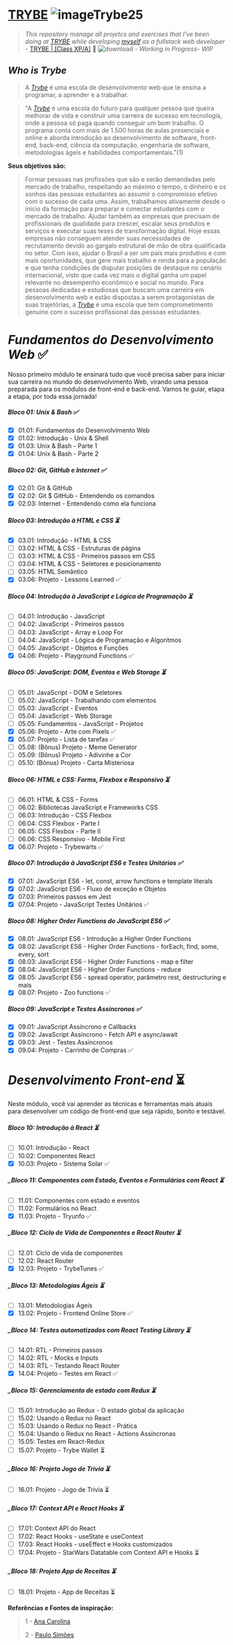 # [TRYBE](https://www.betrybe.com/)  ![imageTrybe25](https://user-images.githubusercontent.com/7903924/138901059-bdc7263a-a924-43e1-88a5-1d4fe5d7a50f.png)  

>_This repository manage all projetcs and exercises that I've been doing at [TRYBE](https://www.betrybe.com/) while developing [myself](https://www.linkedin.com/in/gilsondebritonogueira/) as a fullstack web developer_ - [TRYBE | [Class XP/A]](https://www.betrybe.com/)  :rocket:  ![download](https://user-images.githubusercontent.com/7903924/138347214-b20c0925-a23f-491c-aa3f-42bab978b1de.png) - _Working in Progress- WIP_

## _Who is Trybe_
>A [_Trybe_](https://www.betrybe.com/) é uma escola de desenvolvimento web que te ensina a programar, a aprender e a trabalhar.

>"A [_Trybe_](https://www.betrybe.com/) é uma escola do futuro para qualquer pessoa que queira melhorar de vida e construir uma carreira de sucesso em tecnologia, onde a pessoa só paga quando conseguir um bom trabalho.
O programa conta com mais de 1.500 horas de aulas presenciais e online e aborda introdução ao desenvolvimento de software, front-end, back-end, ciência da computação, engenharia de software, metodologias ágeis e habilidades comportamentais."(1)


**Seus objetivos são:**

>Formar pessoas nas profissões que são e serão demandadas pelo mercado de trabalho, respeitando ao máximo o tempo, o dinheiro e os sonhos das pessoas estudantes ao assumir o compromisso efetivo com o sucesso de cada uma. Assim, trabalhamos ativamente desde o início da formação para preparar e conectar estudantes com o mercado de trabalho.
Ajudar também as empresas que precisam de profissionais de qualidade para crescer, escalar seus produtos e serviços e executar suas teses de transformação digital. Hoje essas empresas não conseguem atender suas necessidades de recrutamento devido ao gargalo estrutural de mão de obra qualificada no setor.
Com isso, ajudar o Brasil a ser um país mais produtivo e com mais oportunidades, que gere mais trabalho e renda para a população e que tenha condições de disputar posições de destaque no cenário internacional, visto que cada vez mais o digital ganha um papel relevante no desempenho econômico e social no mundo.
Para pessoas dedicadas e estudiosas que buscam uma carreira em desenvolvimento web e estão dispostas a serem protagonistas de suas trajetórias, a [_Trybe_](https://www.betrybe.com/) é uma escola que tem comprometimento genuíno com o sucesso profissional das pessoas estudantes.



# _Fundamentos do Desenvolvimento Web_ :white_check_mark:
Nosso primeiro módulo te ensinará tudo que você precisa saber para iniciar sua carreira no mundo do desenvolvimento Web, virando uma pessoa preparada para os módulos de front-end e back-end. Vamos te guiar, etapa a etapa, por toda essa jornada!
##### _Bloco 01: Unix & Bash_ :white_check_mark:

- [x] 01.01: Fundamentos do Desenvolvimento Web
- [x] 01.02: Introdução - Unix & Shell
- [x] 01.03: Unix & Bash - Parte 1
- [x] 01.04: Unix & Bash - Parte 2

##### _Bloco 02: Git, GitHub e Internet_ :white_check_mark:

- [x] 02.01: Git & GitHub
- [x] 02.02: Git $ GitHub - Entendendo os comandos
- [x] 02.03: Internet - Entendendo como ela funciona

##### _Bloco 03: Introdução à HTML e CSS_ :hourglass_flowing_sand:

- [x] 03.01: Introdução - HTML & CSS
- [ ] 03.02: HTML & CSS - Estruturas de página
- [ ] 03.03: HTML & CSS - Primeiros passos em CSS
- [ ] 03.04: HTML & CSS - Seletores e posicionamento
- [ ] 03.05: HTML Semântico
- [x] 03.06: Projeto - Lessons Learned :white_check_mark:

##### _Bloco 04: Introdução à JavaScript e Lógica de Programação_ :hourglass_flowing_sand:

- [ ] 04.01: Introdução - JavaScript
- [ ] 04.02: JavaScript - Primeiros passos
- [ ] 04.03: JavaScript - Array e Loop For
- [ ] 04.04: JavaScript - Lógica de Programação e Algoritmos
- [ ] 04.05: JavaScript - Objetos e Funções
- [x] 04.06: Projeto - Playground Functions :white_check_mark:

##### _Bloco 05: JavaScript: DOM, Eventos e Web Storage_ :hourglass_flowing_sand:

- [ ] 05.01: JavaScript - DOM e Seletores
- [ ] 05.02: JavaScript - Trabalhando com elementos
- [ ] 05.03: JavaScript - Eventos
- [ ] 05.04: JavaScript - Web Storage
- [ ] 05.05: Fundamentos - JavaScript - Projetos
- [x] 05.06: Projeto - Arte com Pixels :white_check_mark:
- [x] 05.07: Projeto - Lista de tarefas :white_check_mark:
- [ ] 05.08: (Bônus) Projeto - Meme Generator
- [ ] 05.09: (Bônus) Projeto - Adivinhe a Cor
- [ ] 05.10: (Bônus) Projeto - Carta Misteriosa

##### _Bloco 06: HTML e CSS: Forms, Flexbox e Responsivo_ :hourglass_flowing_sand:

- [ ] 06.01: HTML & CSS - Forms
- [ ] 06.02: Bibliotecas JavaScript e Frameworks CSS
- [ ] 06.03: Introdução - CSS Flexbox
- [ ] 06.04: CSS Flexbox - Parte I
- [ ] 06.05: CSS Flexbox - Parte II
- [ ] 06.06: CSS Responsivo - Mobile First
- [x] 06.07: Projeto - Trybewarts :white_check_mark:

##### _Bloco 07: Introdução à JavaScript ES6 e Testes Unitários_ :white_check_mark:

- [x] 07.01: JavaScript ES6 - let, const, arrow functions e template literals
- [x] 07.02: JavaScript ES6 - Fluxo de exceção e Objetos
- [x] 07.03: Primeiros passos em Jest
- [x] 07.04: Projeto - JavaScript Testes Unitários :white_check_mark:

##### _Bloco 08: Higher Order Functions do JavaScript ES6_ :white_check_mark:

- [x] 08.01: JavaScript ES6 - Introdução a Higher Order Functions
- [x] 08.02: JavaScript ES6 - Higher Order Functions - forEach, find, some, every, sort
- [x] 08.03: JavaScript ES6 - Higher Order Functions - map e filter
- [x] 08.04: JavaScript ES6 - Higher Order Functions - reduce
- [x] 08.05: JavaScript ES6 - spread operator, parâmetro rest, destructuring e mais
- [x] 08.07: Projeto - Zoo functions :white_check_mark:

##### _Bloco 09: JavaScript e Testes Assíncronos_ :white_check_mark:

- [x] 09.01: JavaScript Assíncrono e Callbacks
- [x] 09.02: JavaScript Assíncrono - Fetch API e async/await
- [x] 09.03: Jest - Testes Assíncronos
- [x] 09.04: Projeto - Carrinho de Compras :white_check_mark:

# _Desenvolvimento Front-end_ :hourglass_flowing_sand:
Neste módulo, você vai aprender as técnicas e ferramentas mais atuais para desenvolver um código de front-end que seja rápido, bonito e testável.
##### _Bloco 10: Introdução à React_ :hourglass_flowing_sand:

- [ ] 10.01: Introdução - React
- [ ] 10.02: Componentes React
- [x] 10.03: Projeto - Sistema Solar :white_check_mark:

##### _Bloco 11: Componentes com Estado, Eventos e Formulários com React :hourglass_flowing_sand:

- [ ] 11.01: Componentes com estado e eventos
- [ ] 11.02: Formulários no React
- [x] 11.03: Projeto - Tryunfo :white_check_mark:

##### _Bloco 12: Ciclo de Vida de Componentes e React Router :hourglass_flowing_sand:

- [ ] 12.01: Ciclo de vida de componentes
- [ ] 12.02: React Router
- [x] 12.03: Projeto - TrybeTunes :white_check_mark:

##### _Bloco 13: Metodologias Ágeis :hourglass_flowing_sand:

- [ ] 13.01: Metodologias Ágeis
- [x] 13.02: Projeto - Frontend Online Store :white_check_mark:

##### _Bloco 14: Testes automatizados com React Testing Library :hourglass_flowing_sand:

- [ ] 14.01: RTL - Primeiros passos
- [ ] 14.02: RTL - Mocks e Inputs
- [ ] 14.03: RTL - Testando React Router
- [x] 14.04: Projeto - Testes em React :white_check_mark:

##### _Bloco 15: Gerenciamento de estado com Redux :hourglass_flowing_sand:

- [ ] 15.01: Introdução ao Redux - O estado global da aplicação
- [ ] 15.02: Usando o Redux no React
- [ ] 15.03: Usando o Redux no React - Prática
- [ ] 15.04: Usando o Redux no React - Actions Assíncronas
- [ ] 15.05: Testes em React-Redux
- [ ] 15.07: Projeto - Trybe Wallet :hourglass_flowing_sand:

##### _Bloco 16: Projeto Jogo de Trivia :hourglass_flowing_sand:

- [ ] 16.01: Projeto - Jogo de Trivia :hourglass_flowing_sand:

##### _Bloco 17: Context API e React Hooks :hourglass_flowing_sand:

- [ ] 17.01: Context API do React
- [ ] 17.02: React Hooks - useState e useContext
- [ ] 17.03: React Hooks - useEffect e Hooks customizados
- [ ] 17.04: Projeto - StarWars Datatable com Context API e Hooks :hourglass_flowing_sand:

##### _Bloco 18: Projeto App de Receitas :hourglass_flowing_sand:

- [ ] 18.01: Projeto - App de Receitas :hourglass_flowing_sand:





**Referências e Fontes de inspiração:**

>1 - [Ana Carolina](https://github.com/gomesanac)
>
>2 - [Paulo Simões](https://github.com/paulohbsimoes)
